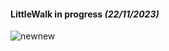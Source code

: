 #### LittleWalk in progress  _(22/11/2023)_

![newnew](https://github.com/Yee-Taung/LittleWalk/assets/92527175/1713db9a-52d9-4cea-8e8e-998cf57464fd)
